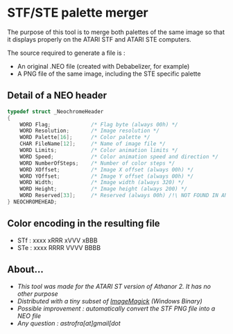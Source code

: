 # STF/STE palette merger

The purpose of this tool is to merge both palettes of the same image
so that it displays properly on the ATARI STF and ATARI STE computers.

The source required to generate a file is : 
* An original .NEO file (created with Debabelizer, for example)
* A PNG file of the same image, including the STE specific palette

## Detail of a NEO header

```cpp
typedef struct _NeochromeHeader
{
	WORD Flag;             /* Flag byte (always 00h) */
	WORD Resolution;       /* Image resolution */
	WORD Palette[16];      /* Color palette */
	CHAR FileName[12];     /* Name of image file */
	WORD Limits;           /* Color animation limits */
	WORD Speed;            /* Color animation speed and direction */
	WORD NumberOfSteps;    /* Number of color steps */
	WORD XOffset;          /* Image X offset (always 00h) */
	WORD YOffset;          /* Image Y offset (always 00h) */
	WORD Width;            /* Image width (always 320) */
	WORD Height;           /* Image height (always 200) */
	WORD Reserved[33];     /* Reserved (always 00h) /!\ NOT FOUND IN AN ACTUAL NEO FILE */
} NEOCHROMEHEAD;
```

## Color encoding in the resulting file

* STf : xxxx xRRR xVVV xBBB
* STe : xxxx RRRR VVVV BBBB

## About...

* *This tool was made for the ATARI ST version of Athanor 2. It has no other purpose*
* *Distributed with a tiny subset of [ImageMagick](https://imagemagick.org) (Windows Binary)*
* *Possible improvement : automatically convert the STF PNG file into a NEO file*
* *Any question : astrofra[at]gmail[dot*